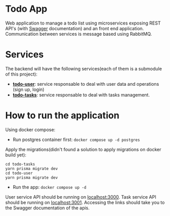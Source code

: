 # Todo App
Web application to manage a todo list using microservices exposing REST API's (with [Swagger](https://swagger.io/) documentation) and an front end application. Communication between services is message based using RabbitMQ.

# Services
The backend will have the following services(each of them is a submodule of this project):
- [**todo-user**](https://github.com/Wallace-F-Rosa/todo-user): service responsable to deal with user data and operations (sign up, login)
- [**todo-tasks**](https://github.com/Wallace-F-Rosa/todo-tasks): service responsable to deal with tasks management.

# How to run the application
Using docker compose:

- Run postgres container first:
`docker compose up -d postgres`

Apply the migrations(didn't found a solution to apply migrations on docker build yet):
```
cd todo-tasks
yarn prisma migrate dev
cd todo-user
yarn prisma migrate dev
```

- Run the app:
`docker compose up -d`

User service API should be running on [localhost:3000](localhost:3000).
Task service API should be running on [localhost:3001](localhost:3001).
Accessing the links should take you to the Swagger documentation of the apis.
